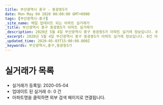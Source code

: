```yaml
---
title: 부산광역시 중구 - 동광동5가
date: Mon May 04 2020 00:00:00 GMT+0900
tags: [부산광역시-중구]
_site_name: 매일 업데이트 되는 아파트 실거래가
_title: 부산광역시 중구 동광동5가 아파트 실거래가
_description: 2020년 5월 4일 부산광역시 중구 동광동5가 아파트 실거래 정보입니다. 0건 아파트 정보가 있습니다.
_excerpt: 2020년 5월 4일 부산광역시 중구 동광동5가 아파트 실거래 정보입니다. 0건 아파트 정보가 있습니다.
_updated_time: 2020-05-03T15:00:00.000Z
_keywords: 부산광역시,중구,동광동5가
---
```






# 실거래가 목록
- 실거래가 등록일: 2020-05-04
- 업데이트 된 실거래 수: 0 건
- 아파트명을 클릭하면 외부 검색 페이지로 연결됩니다.




